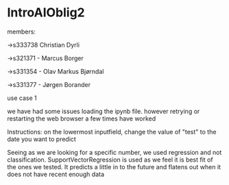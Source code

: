# IntroAIOblig2

members: 

->s333738 Christian Dyrli

->s321371 - Marcus Borger

->s331354 - Olav Markus Bjørndal

->s331377 - Jørgen Borander

use case 1

we have had some issues loading the ipynb file. however retrying or restarting the web browser a few times have worked

Instructions: on the lowermost inputfield, change the value of "test" to the date you want to predict

Seeing as we are looking for a specific number, we used regression and not classification.
SupportVectorRegression is used as we feel it is best fit of the ones we tested.
It predicts a little in to the future and flatens out when it does not have recent enough data

